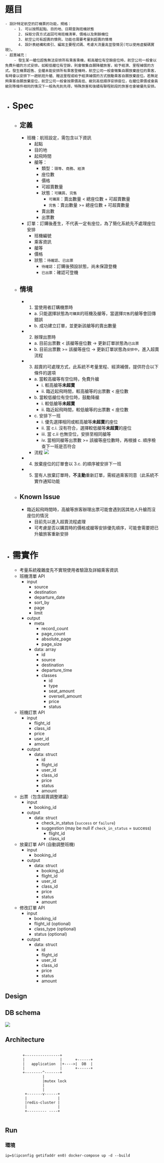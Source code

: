 # 題目
	- 設計特定航空的訂機票的功能，規格：
		- 1. 可以按照起點、目的地、日期查詢班機狀態
		  2. 採取分頁方式返回可用班機清單、價格以及剩餘機位
		  3. 航空公司有超賣的慣例，功能也需要考量到超賣的情境
		  4. 設計表結構和索引、編寫主要程式碼、考慮大流量高並發情況(可以使用虛擬碼實現)。
	- 超賣補充：
		- 發生某一艙位超售無法安排所有乘客乘機，較高艙位有空餘座位時，航空公司一般會以免費升艙的方式安排。如較低艙位有空餘，則會徵集自願降艙旅客，給予經濟、里程補償的方式。發生機票超售、全艙未能安排所有乘客登機時，航空公司一般會徵集自願放棄座位的乘客，有時會以安排下一趟航班升艙、贈送里程或給予經濟補償的方式鼓勵乘客自願放棄座位。若無足夠乘客自願放棄座位，航空公司一般會按票價高低、級別高低順序安排座位，在艙位票價或會員級別等條件相同的情況下一般為先到先得，特殊旅客和後續有聯程航段的旅客也會被優先安排。
- # Spec
    - ## 定義
        - 班機：航班設定，需包含以下資訊
            - 起點
            - 目的地
            - 起飛時間
            - 艙等：
                - 類型：`頭等`、`商務`、`經濟`
                - 座位數
                - 價格
                - 可超賣數量
                - 狀態：`可購買`、`完售`
                    - `可購買`：賣出數量 < 總座位數 + 可超賣數量
                    - `完售`：賣出數量 >= 總座位數 + 可超賣數量
                - 賣出數
                - 出票數
        - 訂單：訂購後產生，不代表一定有座位，為了簡化系統先不處理座位安排
            - 班機編號
            - 乘客資訊
            - 艙等
            - 價格
            - 狀態：`待確認`、`已出票`
                - `待確認`：訂購後預設狀態，尚未保證登機
                - `已出票`：確認可登機
    - ## 情境
        - 1. 當使用者訂購機票時
            - a. 只能選擇狀態為`可購買`的班機及艙等，當選擇`完售`的艙等會回傳錯誤
            - b. 成功建立訂單，並更新該艙等的賣出數量
        - 2. 辦理出票時
            - a. 目前出票數 < 該艙等座位數 -> 更新訂單狀態為`已出票`
            - b. 目前出票數 >= 該艙等座位 -> 更新訂單狀態為`安排中`，進入超賣流程
        - 3. 超賣的可處理方式，此系統不考量里程、經濟補償，提供符合以下條件的選項
            - a. 當較高艙等有空位時，免費升艙
                - i. 較高艙等**未超賣**
                - ii. 臨近起飛時間，較高艙等的出票數 < 座位數
            - b. 當較低艙位有空位時，鼓勵降艙
                - i. 較低艙等**未超賣**
                - ii. 臨近起飛時間，較低艙等的出票數 < 座位數
            - c. 安排下一班
                - i. 優先選擇相同或較高艙等**未超賣**的座位
                - ii. 當 c.i. 沒有符合，選擇較低艙等**未超賣**的座位
                - iii. 當 c.ii 也無空位，安排至相同艙等
                - iv. 當相同艙等出票數 >= 該艙等座位數時，再根據 c. 順序檢查下一班是否符合
            - 流程
              [![](https://mermaid.ink/img/pako:eNqlVF1r01AY_ivhXEgHbclJctIuiFf1Yhd6ozdKQEKbrcW1GUmKzlCYVahBu83JyroNB45pp3QTp1hKhz_G5qNX-wue5iSnM8xt1OQib57zPM95z_uecyyQ1woqkMD8ovYkX1R0k7mfkysMfgw2kTBMjMzMECDPWu7WsbP-0W90_F9v_R8_R_s7brs-ar2ryZWQAy338wd378BZf-Otdd3DPX_wYvRly7fbXtcmcnfX9g77w9Pm2eCVf7LvNPruZo-5yTj9TxjE8dnAroV23AV2w9PVKexCQ94a9l4PeyvEbWzbtadNTvjL6_8WiuJe060y8BKvWCOD1d5BJ2YwqRH76Bpd_KdJaHGNzl2RhwETzs57p37iNBve922_U3daR0Q_lwv3pMGFnFG7OXaPc0IWH7Lc1ldCISnN5X6vPD9fn4mvcJmC5BNToEsUYXbxvPSozrTHtHFEHJZTjSrhftvAJGft2Dmy3dUNb_slKdtkpSyTSt3C9cefu0EEacRFkQ6j6THyIBjjKUugEaKReF4ZdZhq8XahTNz3C7iQuRHRAokBo-NNBjg6wEXHlCJ8dNgoIkRHhiIo2vhxlU4zU4NsJi9IgrKql5VSAV9-1pgtA7OollUZSDgsKPpjGciVGuYpVVO7t1zJA8nUq2oS6Fp1oQikeWXRwH_VpYJiqrmSsqAr5Rh6u1AyNZ2CavB7h1y4wb2bBEtKBUgWeAokKIhpgYNolmd5xIoil02CZSClMiibZgUOcRkIMyLihVoSPNM0PBeXRgKCWYHP8FmE0CwM7B4GY-NUa38AeS7Mqw?type=png)](https://mermaid.live/edit#pako:eNqlVF1r01AY_ivhXEgHbclJctIuiFf1Yhd6ozdKQEKbrcW1GUmKzlCYVahBu83JyroNB45pp3QTp1hKhz_G5qNX-wue5iSnM8xt1OQib57zPM95z_uecyyQ1woqkMD8ovYkX1R0k7mfkysMfgw2kTBMjMzMECDPWu7WsbP-0W90_F9v_R8_R_s7brs-ar2ryZWQAy338wd378BZf-Otdd3DPX_wYvRly7fbXtcmcnfX9g77w9Pm2eCVf7LvNPruZo-5yTj9TxjE8dnAroV23AV2w9PVKexCQ94a9l4PeyvEbWzbtadNTvjL6_8WiuJe060y8BKvWCOD1d5BJ2YwqRH76Bpd_KdJaHGNzl2RhwETzs57p37iNBve922_U3daR0Q_lwv3pMGFnFG7OXaPc0IWH7Lc1ldCISnN5X6vPD9fn4mvcJmC5BNToEsUYXbxvPSozrTHtHFEHJZTjSrhftvAJGft2Dmy3dUNb_slKdtkpSyTSt3C9cefu0EEacRFkQ6j6THyIBjjKUugEaKReF4ZdZhq8XahTNz3C7iQuRHRAokBo-NNBjg6wEXHlCJ8dNgoIkRHhiIo2vhxlU4zU4NsJi9IgrKql5VSAV9-1pgtA7OollUZSDgsKPpjGciVGuYpVVO7t1zJA8nUq2oS6Fp1oQikeWXRwH_VpYJiqrmSsqAr5Rh6u1AyNZ2CavB7h1y4wb2bBEtKBUgWeAokKIhpgYNolmd5xIoil02CZSClMiibZgUOcRkIMyLihVoSPNM0PBeXRgKCWYHP8FmE0CwM7B4GY-NUa38AeS7Mqw)  
        - 4. 放棄座位的訂單會以 3.c. 的順序被安排下一班
        - 5. 當有人放棄訂單時，**不主動**重新訂單，需經過乘客同意（此系統不實作通知功能
    - ## Known Issue
        - 臨近起飛時間時，高艙等旅客辦理出票可能會遇到因其他人升艙而沒座位的情況
            - 目前先以進入超賣流程處理
            - 可考慮是否以購買時的價格或艙等安排優先順序，可能會需要把已升艙旅客重新安排
- # 需實作
    - 考量系統複雜度先不實現使用者驗證及詳細乘客資訊
    - 班機清單 API
        - input
            - source
            - destination
            - departure_date
            - sort_by
            - page
            - limit
        - output
            - meta
                - record_count
                - page_count
                - absolute_page
                - page_size
            - data: array
                - id
                - source
                - destination
                - departure_time
                - classes
                  - id
                  - type
                  - seat_amount
                  - oversell_amount
                  - price
                  - status
    - 班機訂票 API
        - input
          - flight_id
          - class_id
          - price
          - user_id
          - amount
        - output
            - data: struct
                - id
                - flight_id
                - user_id
                - class_id
                - price
                - status
                - amount
    - 出票（包含超賣調整建議）
        - input
            - booking_id
        - output
            - data: struct
                - check_in_status (`success` or `failure`)
                - suggestion (may be null if `check_in_status` =  success)
                    - flight_id
                    - class_id
    - 放棄訂單 API (自動調整班機)
        - input
            - booking_id
        - output
            - data: struct
                - booking_id
                - flight_id
                - user_id
                - class_id
                - price
                - status
                - amount
    - 修改訂單 API
        - input
            - booking_id
            - flight_id  (optional)
            - class_type (optional)
            - status (optional)
        - output
            - data: struct
                - id
                - flight_id
                - user_id
                - class_id
                - price
                - status
                - amount
## Design
## DB schema
[![](https://mermaid.ink/img/pako:eNqdU02PnDAM_SuRz-yofAxsc257qSpV6q1CGnnBC9FAghJn1Skz_70BZroVg_qVE37P-D1b9giVqQkkkH2nsLHYl1qE99yppmUxLtH0vNIsVC0-f3zFHFulG-GMtxXdwTU5VhpZGf3KseopMANa9pYOyAt1Ka85VYfO_Ul3xhaLh0B9uLfEp4FW-Y6QD9gbr3nFmBeyjrpumx2squ5qma5eQVVL1fGg9F2R25AY2btVt0_GHCfy__tdtKehbTLekd0ktrr6F-dT4b9cD409rf6-rtf5LB4exHlcGpCiMppRabeRZMbbsKRo8YV-3ZbfZdwmHNhJ6jwbl-KJOqObIAQR9GR7VHU4grmfEril4Bhk-KzRHkso9SXkoWfz5aQrkGw9RWCNb1qQz9i5EPmhRqbrEa3Q97ViY3-CNIeflsOb7y-CATXIEb6BLOJdVhR5WiT7OMvfJhGcQKa7_E2WJFmS77N4n2XpJYLvxgShZBc_7vM4L9I4z9K8yB_nYl9ncjJ6-QF9tDBj?type=png)](https://mermaid.live/edit#pako:eNqdU02PnDAM_SuRz-yofAxsc257qSpV6q1CGnnBC9FAghJn1Skz_70BZroVg_qVE37P-D1b9giVqQkkkH2nsLHYl1qE99yppmUxLtH0vNIsVC0-f3zFHFulG-GMtxXdwTU5VhpZGf3KseopMANa9pYOyAt1Ka85VYfO_Ul3xhaLh0B9uLfEp4FW-Y6QD9gbr3nFmBeyjrpumx2squ5qma5eQVVL1fGg9F2R25AY2btVt0_GHCfy__tdtKehbTLekd0ktrr6F-dT4b9cD409rf6-rtf5LB4exHlcGpCiMppRabeRZMbbsKRo8YV-3ZbfZdwmHNhJ6jwbl-KJOqObIAQR9GR7VHU4grmfEril4Bhk-KzRHkso9SXkoWfz5aQrkGw9RWCNb1qQz9i5EPmhRqbrEa3Q97ViY3-CNIeflsOb7y-CATXIEb6BLOJdVhR5WiT7OMvfJhGcQKa7_E2WJFmS77N4n2XpJYLvxgShZBc_7vM4L9I4z9K8yB_nYl9ncjJ6-QF9tDBj)
## Architecture
```
		                                           
		+----------------+                         
		|                |      +------+           
		|   application  |+---->|  DB  |           
		|                |      +------+           
		+--------^-------+                         
		         |                                 
		         |mutex lock                       
		         |                                 
		         |                                 
		 +-------v------+                          
		 |              |                          
		 |redis-cluster |                          
		 |              |                          
		 +--------- ----+                          
		                                           
```

## Run
### 環境
```
ip=$(ipconfig getifaddr en0) docker-compose up -d --build
```
